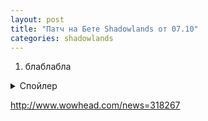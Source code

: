 ```yaml
---
layout: post
title: "Патч на Бете Shadowlands от 07.10"
categories: shadowlands 
---
```

1. блаблабла

<details>
  <summary>Спойлер</summary>
  тест
</details>

<http://www.wowhead.com/news=318267>
